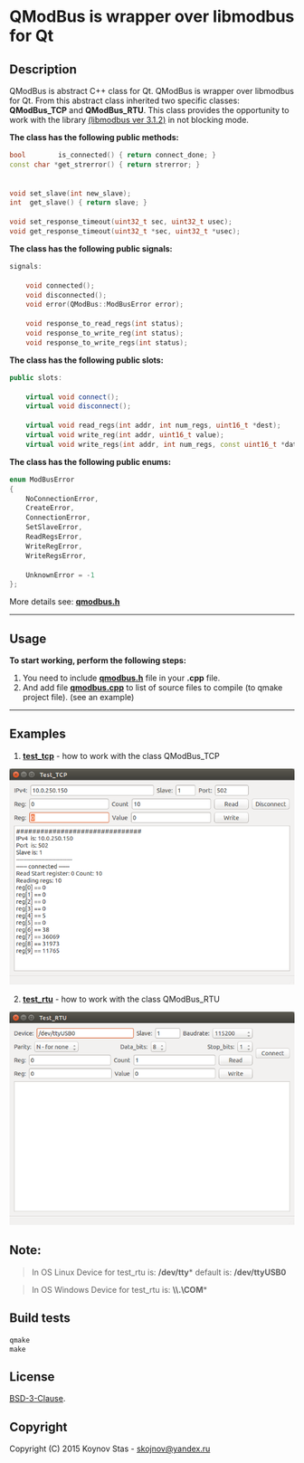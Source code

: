 # QModBus is wrapper over libmodbus for Qt


## Description
QModBus is abstract C++ class for Qt. QModBus is wrapper over libmodbus for Qt. 
From this abstract class inherited two specific classes: **QModBus_TCP** and **QModBus_RTU**. 
This class provides the opportunity to work with the library [(libmodbus ver 3.1.2)](http://www.libmodbus.org) in not blocking mode.



**The class has the following public methods:**
```C++
bool        is_connected() { return connect_done; }
const char *get_strerror() { return strerror; }


void set_slave(int new_slave);
int  get_slave() { return slave; }

void set_response_timeout(uint32_t sec, uint32_t usec);
void get_response_timeout(uint32_t *sec, uint32_t *usec);
```


**The class has the following public signals:**
```C++
signals:

    void connected();
    void disconnected();
    void error(QModBus::ModBusError error);

    void response_to_read_regs(int status);
    void response_to_write_reg(int status);
    void response_to_write_regs(int status);
```


**The class has the following public slots:**
```C++
public slots:

    virtual void connect();
    virtual void disconnect();

    virtual void read_regs(int addr, int num_regs, uint16_t *dest);
    virtual void write_reg(int addr, uint16_t value);
    virtual void write_regs(int addr, int num_regs, const uint16_t *data);
```


**The class has the following public enums:**
```C++
enum ModBusError
{
    NoConnectionError,
    CreateError,
    ConnectionError,
    SetSlaveError,
    ReadRegsError,
    WriteRegError,
    WriteRegsError,

    UnknownError = -1
};
```

More details see: **[qmodbus.h](./src/include/qmodbus.h)**


***
## Usage

**To start working, perform the following steps:**

1. You need to include **[qmodbus.h](./src/include/qmodbus.h)** file in your **.cpp** file.
2. And add file **[qmodbus.cpp](./src/qmodbus.cpp)** to list of source files to compile (to qmake project file). (see an example)


***
## Examples

1. **[test_tcp](./test_tcp)** - how to work with the class QModBus_TCP

![Test_TCP](./screenshots/Test_TCP.png)



2. **[test_rtu](./test_rtu)** - how to work with the class QModBus_RTU

![Test_RTU](./screenshots/Test_RTU.png)


## Note:
> In OS Linux Device for test_rtu is: **/dev/tty***  default is: **/dev/ttyUSB0**

> In OS Windows Device for test_rtu is: **\\\\.\COM***



## Build tests

```console
qmake
make
```



## License

[BSD-3-Clause](./LICENSE).



## Copyright
Copyright (C) 2015 Koynov Stas - skojnov@yandex.ru
